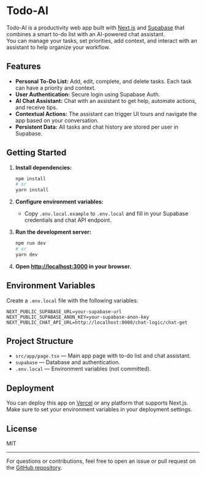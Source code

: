 # Todo-AI

Todo-AI is a productivity web app built with [Next.js](https://nextjs.org) and [Supabase](https://supabase.com) that combines a smart to-do list with an AI-powered chat assistant.  
You can manage your tasks, set priorities, add context, and interact with an assistant to help organize your workflow.

## Features

- **Personal To-Do List:** Add, edit, complete, and delete tasks. Each task can have a priority and context.
- **User Authentication:** Secure login using Supabase Auth.
- **AI Chat Assistant:** Chat with an assistant to get help, automate actions, and receive tips.
- **Contextual Actions:** The assistant can trigger UI tours and navigate the app based on your conversation.
- **Persistent Data:** All tasks and chat history are stored per user in Supabase.

## Getting Started

1. **Install dependencies:**
   ```bash
   npm install
   # or
   yarn install
   ```

2. **Configure environment variables:**
   - Copy `.env.local.example` to `.env.local` and fill in your Supabase credentials and chat API endpoint.

3. **Run the development server:**
   ```bash
   npm run dev
   # or
   yarn dev
   ```

4. **Open [http://localhost:3000](http://localhost:3000) in your browser.**

## Environment Variables

Create a `.env.local` file with the following variables:

```env
NEXT_PUBLIC_SUPABASE_URL=your-supabase-url
NEXT_PUBLIC_SUPABASE_ANON_KEY=your-supabase-anon-key
NEXT_PUBLIC_CHAT_API_URL=http://localhost:8000/chat-logic/chat-get
```

## Project Structure

- `src/app/page.tsx` — Main app page with to-do list and chat assistant.
- `supabase` — Database and authentication.
- `.env.local` — Environment variables (not committed).

## Deployment

You can deploy this app on [Vercel](https://vercel.com/) or any platform that supports Next.js.  
Make sure to set your environment variables in your deployment settings.

## License

MIT

---

For questions or contributions, feel free to open an issue or pull request on the [GitHub repository](https://github.com/yourusername/todo-ai).

